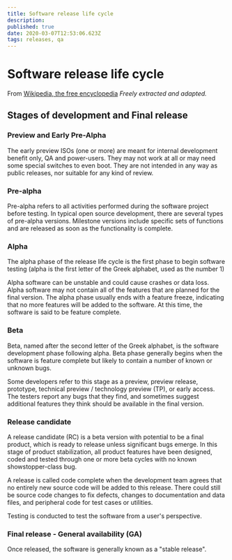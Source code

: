 ```yaml
---
title: Software release life cycle
description: 
published: true
date: 2020-03-07T12:53:06.623Z
tags: releases, qa
---
```


# Software release life cycle

From [Wikipedia, the free encyclopedia](https://en.wikipedia.org/wiki/Software_release_life_cycle)
*Freely extracted and adapted.*


## Stages of development and Final release

### Preview and Early Pre-Alpha

The early preview ISOs (one or more) are meant for internal development benefit only, QA and power-users.
They may not work at all or may need some special switches to even boot. They are not intended in any way as public releases, nor suitable for any kind of review.

### Pre-alpha

Pre-alpha refers to all activities performed during the software project before testing. In typical open source development, there are several types of pre-alpha versions. Milestone versions include specific sets of functions and are released as soon as the functionality is complete.

### Alpha

The alpha phase of the release life cycle is the first phase to begin software testing (alpha is the first letter of the Greek alphabet, used as the number 1)

Alpha software can be unstable and could cause crashes or data loss. Alpha software may not contain all of the features that are planned for the final version.
The alpha phase usually ends with a feature freeze, indicating that no more features will be added to the software. At this time, the software is said to be feature complete.

### Beta

Beta, named after the second letter of the Greek alphabet, is the software development phase following alpha. Beta phase generally begins when the software is feature complete but likely to contain a number of known or unknown bugs.

Some developers refer to this stage as a preview, preview release, prototype, technical preview / technology preview (TP), or early access.
The testers report any bugs that they find, and sometimes suggest additional features they think should be available in the final version.

### Release candidate

A release candidate (RC) is a beta version with potential to be a final product, which is ready to release unless significant bugs emerge. In this stage of product stabilization, all product features have been designed, coded and tested through one or more beta cycles with no known showstopper-class bug.

A release is called code complete when the development team agrees that no entirely new source code will be added to this release. There could still be source code changes to fix defects, changes to documentation and data files, and peripheral code for test cases or utilities.

Testing is conducted to test the software from a user's perspective.

### Final release - General availability (GA)

Once released, the software is generally known as a "stable release".

